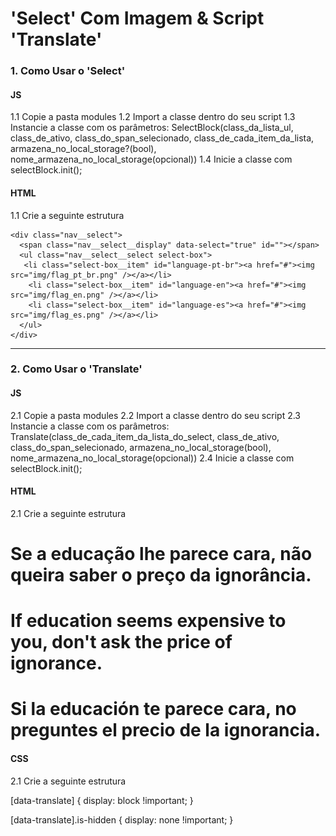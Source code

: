 # 'Select' Com Imagem & Script 'Translate'

### 1. Como Usar o 'Select'

#### JS
1.1 Copie a pasta modules
1.2 Import a classe dentro do seu script
1.3 Instancie a classe com os parâmetros:
    SelectBlock(class_da_lista_ul, class_de_ativo, class_do_span_selecionado, class_de_cada_item_da_lista, armazena_no_local_storage?(bool), nome_armazena_no_local_storage(opcional))
1.4 Inicie a classe com selectBlock.init();

#### HTML
1.1 Crie a seguinte estrutura

    <div class="nav__select">
      <span class="nav__select__display" data-select="true" id=""></span>
      <ul class="nav__select__select select-box">
       <li class="select-box__item" id="language-pt-br"><a href="#"><img src="img/flag_pt_br.png" /></a></li>
        <li class="select-box__item" id="language-en"><a href="#"><img src="img/flag_en.png" /></a></li>
        <li class="select-box__item" id="language-es"><a href="#"><img src="img/flag_es.png" /></a></li>
      </ul>
    </div>

--------------------------------------------------------------------------------------------------------------------------------

### 2. Como Usar o 'Translate'

#### JS
2.1 Copie a pasta modules
2.2 Import a classe dentro do seu script
2.3 Instancie a classe com os parâmetros:
    Translate(class_de_cada_item_da_lista_do_select, class_de_ativo, class_do_span_selecionado, armazena_no_local_storage(bool), nome_armazena_no_local_storage(opcional))
2.4 Inicie a classe com selectBlock.init();

#### HTML
2.1 Crie a seguinte estrutura

  <!-- no HTML tem que inserir o [data-translate='language-pt'] nas TAGS onde será traduzida -->
  <h1 data-translate="language-pt-br">Se a educação lhe parece cara, não queira saber o preço da ignorância.</h1>
  <h1 data-translate="language-en">If education seems expensive to you, don't ask the price of ignorance.</h1>
  <h1 data-translate="language-es">Si la educación te parece cara, no preguntes el precio de la ignorancia.</h1>

#### CSS
2.1 Crie a seguinte estrutura

  [data-translate] {
    display: block !important;
  }

  [data-translate].is-hidden {
    display: none !important;
  }


